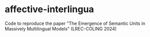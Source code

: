 # affective-interlingua
Code to reproduce the paper "The Emergence of Semantic Units in Massively Multilingual Models" (LREC-COLING 2024)
